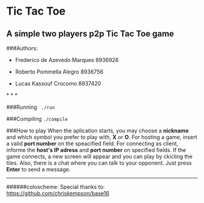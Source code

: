 Tic Tac Toe
===========
A simple two players p2p Tic Tac Toe game
----------------------------------------

###Authors:
<ul>
	<li><p> Frederico de Azevedo Marques	8936926</p></li>
	<li><p> Roberto Pommella Alegro			8936756</p></li>
	<li><p> Lucas Kassouf Crocomo			8937420</p></li>
</ul>
* * *

###Running
	<code> ./run</code>

###Compiling
	<code>./compile</code>

###How to play
	When the aplication starts, you may choose a <b>nickname</b> and which symbol you prefer to play with, <b>X</b> or <b>O</b>.
	For hosting a game, insert a valid <b>port number</b> on the speacified field.
	For connecting as client, informe the <b>host's IP adress</b> and <b>port number</b> on specified fields.
	If the game connects, a new screen will appear and you can play by ckicling the tiles. 
	Also, there is a chat where you can talk to your opponent. Just press <b>Enter</b> to send a message.
	
* * *

######coloscheme:
Special thanks to:
https://github.com/chriskempson/base16
